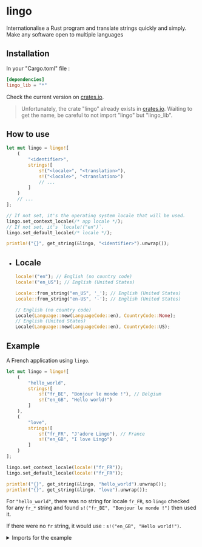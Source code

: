# lingo
Internationalise a Rust program and translate strings quickly and simply. Make any software open to multiple languages

## Installation
In your "Cargo.toml" file :
```toml
[dependencies]
lingo_lib = "*"
```
Check the current version on [crates.io](https://crates.io/crates/lingo_lib).

> Unfortunately, the crate "lingo" already exists in [crates.io](https://crates.io/crates/lingo). Waiting to get the name, be careful to not import "lingo" but "lingo_lib".

## How to use
```rust
let mut lingo = lingo![
    (
        "<identifier>", 
        strings![
            s!("<locale>", "<translation>"),
            s!("<locale>", "<translation>")
            // ...
        ]
    )
    // ...
];

// If not set, it's the operating system locale that will be used.
lingo.set_context_locale(/* app locale */);
// If not set, it's `locale!("en")`.
lingo.set_default_locale(/* locale */);

println!("{}", get_string(&lingo, "<identifier>").unwrap());
```

- ## Locale
    ```rust
    locale!("en"); // English (no country code)
    locale!("en_US"); // English (United States)

    Locale::from_string("en_US", '_'); // English (United States)
    Locale::from_string("en-US", '-'); // English (United States)

    // English (no country code)
    Locale(Language::new(LanguageCode::en), CountryCode::None);
    // English (United States) 
    Locale(Language::new(LanguageCode::en), CountryCode::US);
    ```

## Example
A French application using `lingo`.
```rust
let mut lingo = lingo![
    (
        "hello_world", 
        strings![
            s!("fr_BE", "Bonjour le monde !"), // Belgium
            s!("en_GB", "Hello world!")
        ]
    ),
    (
        "love", 
        strings![
            s!("fr_FR", "J'adore Lingo"), // France
            s!("en_GB", "I love Lingo")
        ]
    )
];

lingo.set_context_locale(locale!("fr_FR"));
lingo.set_default_locale(locale!("fr_FR"));

println!("{}", get_string(&lingo, "hello_world").unwrap());
println!("{}", get_string(&lingo, "love").unwrap());
```

For `"hello_world"`, there was no string for locale `fr_FR`, so `lingo` checked for any `fr_*` string and found `s!("fr_BE", "Bonjour le monde !")` then used it. 

If there were no `fr` string, it would use : `s!("en_GB", "Hello world!")`.

<details>

<summary>Imports for the example</summary>

```rust
use std::collections::HashMap;

use lingo_lib::locales::Locale;
use lingo_lib::strings::get_string;
use lingo_lib::Lingo;
use lingo_lib::{lingo, locale, s, strings};
```

</details>
